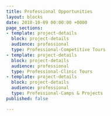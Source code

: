 ```yaml
---
title: Professional Opportunities
layout: blocks
date: 2018-10-09 00:00:00 +0000
page_sections:
- template: project-details
  block: project-details
  audience: professional
  type: Professional-Competitive Tours
- template: project-details
  block: project-details
  audience: professional
  type: Professional-Clinic Tours
- template: project-details
  block: project-details
  audience: professional
  type: Professional-Camps & Projects
published: false

---
```

